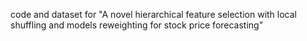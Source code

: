 code and dataset for "A novel hierarchical feature selection with local shuffling and models reweighting for stock price forecasting"
